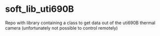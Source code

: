 # soft_lib_uti690B
Repo with library containing a class to get data out of the uti690B thermal camera (unfortunately not possible to control remotely)
